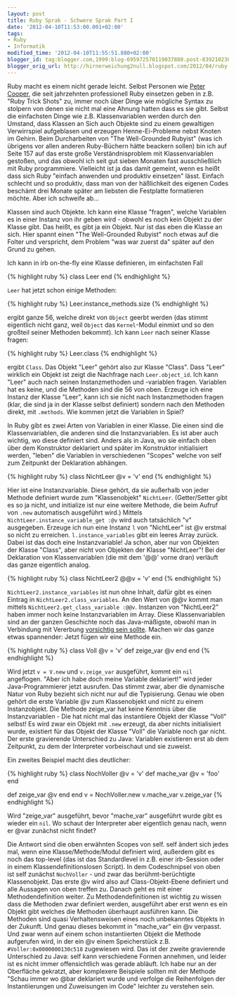 ```yaml
---
layout: post
title: Ruby Sprak - Schwere Sprak Part I
date: '2012-04-10T11:53:00.001+02:00'
tags:
- Ruby
- Informatik
modified_time: '2012-04-10T11:55:51.880+02:00'
blogger_id: tag:blogger.com,1999:blog-695972570119037880.post-8392102362786327023
blogger_orig_url: http://hirnerweichung2null.blogspot.com/2012/04/ruby-sprak-schwere-sprak-part-i.html
---
```


Ruby macht es einem nicht gerade leicht. Selbst Personen wie [Peter Cooper](http://peterc.org/), die seit jahrzehnten professionell Ruby einsetzen geben in z.B. "Ruby Trick Shots" zu, immer noch über Dinge wie mögliche Syntax zu stolpern von denen sie nicht mal eine Ahnung hatten dass es sie gibt. Selbst die einfachsten Dinge wie z.B. Klassenvariablen werden durch den Umstand, dass Klassen an Sich auch Objekte sind zu einem gewaltigen Verwirrspiel aufgeblasen und erzeugen Henne-Ei-Probleme nebst Knoten im Gehirn. Beim Durcharbeiten von "The Well-Grounded Rubyist" (was ich übrigens vor allen anderen Ruby-Büchern hätte beackern sollen) bin ich auf Seite 157 auf das erste große Verständnisproblem mit Klassenvariablen gestoßen, und das obwohl ich seit gut sieben Monaten fast ausschließlich mit Ruby programmiere. Vielleicht ist ja das damit gemeint, wenn es heißt dass sich Ruby "einfach anwenden und produktiv einsetzen" lässt. Einfach schlecht und so produktiv, dass man von der häßlichkeit des eigenen Codes beschämt drei Monate später am liebsten die Festplatte formatieren möchte. Aber ich schweife ab...  

Klassen sind auch Objekte. Ich kann eine Klasse "fragen", welche Variablen es in einer Instanz von ihr geben wird - obwohl es noch kein Objekt zu der Klasse gibt. Das heißt, es gibt ja ein Objekt. Nur ist das eben die Klasse an sich. Hier spannt einen "The Well-Grounded Rubyist" noch etwas auf die Folter und verspricht, dem Problem "was war zuerst da" später auf den Grund zu gehen.  

Ich kann in irb on-the-fly eine Klasse definieren, im einfachsten Fall  

{% highlight ruby %}
class Leer
end
{% endhighlight %}

`Leer` hat jetzt schon einige Methoden:  

{% highlight ruby %}
Leer.instance_methods.size
{% endhighlight %}

ergibt ganze 56, welche direkt von `Object` geerbt werden (das stimmt eigentlich nicht  ganz, weil `Object` das `Kernel`-Modul einmixt und so den großteil seiner Methoden bekommt). Ich kann `Leer` nach seiner Klasse fragen:  

{% highlight ruby %}
Leer.class
{% endhighlight %}

ergibt `Class`. Das Objekt "Leer" gehört also zur Klasse "Class". Dass "Leer" wirklich ein Objekt ist zeigt die Nachfrage nach `Leer.object_id`. Ich kann "Leer" auch nach seinen Instanzmethoden und -variablen fragen. Variablen hat es keine, und die Methoden sind die 56 von oben. Erzeuge ich eine Instanz der Klasse "Leer", kann ich sie nicht nach Instanzmethoden fragen (klar, die sind ja in der Klasse selbst definiert) sondern nach den Methoden direkt, mit `.methods`. Wie kommen jetzt die Variablen in Spiel?  

In Ruby gibt es zwei Arten von Variablen in einer Klasse. Die einen sind die Klassenvariablen, die anderen sind die Instanzvariablen. Es ist aber auch wichtig, wo diese definiert sind. Anders als in Java, wo sie einfach oben über dem Konstruktor deklariert und später im Konstruktor initialisiert werden, "leben" die Variablen in verschiedenen "Scopes" welche von self zum Zeitpunkt der Deklaration abhängen.  

{% highlight ruby %}
class NichtLeer
  @v = 'v'
end
{% endhighlight %}

Hier ist eine Instanzvariable. Diese gehört, da sie außerhalb von jeder Methode definiert wurde zum "Klassenobjekt" `NichtLeer`. (Getter/Setter gibt es so ja nicht, und initialize ist nur eine weitere Methode, die beim Aufruf von `.new` automatisch ausgeführt wird.) Mittels `NichtLeer.instance_variable_get :@v` wird auch tatsächlich "v" ausgegeben. Erzeuge ich nun eine Instanz `l` von "NichtLeer" ist @v erstmal so nicht zu erreichen. `l.instance_variables` gibt ein leeres Array zurück. Dabei ist das doch eine Instanzvariable! Ja schon, aber nur von Objekten der Klasse "Class", aber nicht von Objekten der Klasse "NichtLeer"! Bei der Deklaration von Klassenvariablen (die mit dem '@@' vorne dran) verläuft das ganze eigentlich analog.  

{% highlight ruby %}
class NichtLeer2
  @@v = 'v'
end
{% endhighlight %}

`NichtLeer2.instance_variables` ist nun ohne Inhalt, dafür gibt es einen Eintrag in `NichtLeer2.class_variables`. An den Wert von @@v kommt man mittels `NichtLeer2.get_class_variable :@@v`. Instanzen von "NichtLeer2" haben immer noch keine Instanzvariablen im Array. Diese Klassenvariablen sind an der ganzen Geschichte noch das Java-mäßigste, obwohl man in Verbindung mit Vererbung [vorsichtig sein sollte](http://blog.codegram.com/2011/4/understanding-class-instance-variables-in-ruby). Machen wir das ganze etwas spannender: Jetzt fügen wir eine Methode ein.  

{% highlight ruby %}
class Voll
  @v = 'v'
  def zeige_var
    @v
  end
end
{% endhighlight %}

Wird jetzt `v = V.new` und `v.zeige_var` ausgeführt, kommt ein `nil` angeflogen. "Aber ich habe doch meine Variable deklariert!" wird jeder Java-Programmierer jetzt ausrufen. Das stimmt zwar, aber die dynamische Natur von Ruby bezieht sich nicht nur auf die Typisierung. Genau wie oben gehört die erste Variable @v zum Klassenobjekt und nicht zu einem Instanzobjekt. Die Methode zeige_var hat keine Kenntnis über die Instanzvariablen - Die hat nicht mal das instantiiere Objekt der Klasse "Voll" selbst! Es wird zwar ein Objekt mit `.new` erzeugt, da aber nichts initialisiert wurde, existiert für das Objekt der Klasse "Voll" die Variable noch gar nicht. Der erste gravierende Unterschied zu Java: Variablen existieren erst ab dem Zeitpunkt, zu dem der Interpreter vorbeischaut und sie zuweist.  

Ein zweites Beispiel macht dies deutlicher:  

{% highlight ruby %}
class NochVoller
  @v = 'v'
  def mache_var
    @v = 'foo'
  end

  def zeige_var
    @v
  end
end
v = NochVoller.new
v.mache_var
v.zeige_var
{% endhighlight %}

Wird "zeige_var" ausgeführt, bevor "mache_var" ausgeführt wurde gibt es wieder ein `nil`. Wo schaut der Interpreter aber eigentlich genau nach, wenn er @var zunächst nicht findet?  

Die Antwort sind die oben erwähnten Scopes von self. self ändert sich jedes mal, wenn eine Klasse/Methode/Modul definiert wird, außerdem gibt es noch das top-level (das ist das Standardlevel in z.B. einer irb-Session oder in einem Klassendefinitionslosen Script). In dem Codeschnipsel von oben ist self zunächst `NochVoller` - und zwar das berühmt-berüchtigte Klassenobjekt. Das erste @v wird also auf Class-Objekt-Ebene definiert und alle Aussagen von oben treffen zu. Danach geht es mit einer Methodendefinition weiter. Zu Methodendefinitionen ist wichtig zu wissen dass die Methoden zwar definiert werden, ausgeführt aber erst wenn es ein Objekt gibt welches die Methoden überhaupt ausführen kann. Die Methoden sind quasi Verhaltensweisen eines noch unbekanntes Objekts in der Zukunft. Und genau dieses bekommt in "mache_var" ein @v verpasst. Und zwar wenn auf einem schon instantiierten Objekt die Methode aufgerufen wird, in der ein @v einem Speicherstück z.B. `#Voller:0x0000000130c518` zugewiesen wird. Das ist der zweite gravierende Unterschied zu Java: self kann verschiedene Formen annehmen, und leider ist es nicht immer offensichtlich was gerade abläuft. Ich habe nur an der Oberfläche gekratzt, aber komplexere Beispiele sollten mit der Methode "Schau immer wo @bar deklariert wurde und verfolge die Reihenfolgen der Instantiierungen und Zuweisungen im Code" leichter zu verstehen sein.